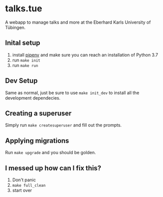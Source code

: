 # talks.tue
A webapp to manage talks and more at the Eberhard Karls University of Tübingen.

## Inital setup
1. install [pipenv](https://pypi.org/project/pipenv/) and make sure you can reach an installation of Python 3.7
2. run `make init`
3. run `make run`

## Dev Setup
Same as normal, just be sure to use `make init_dev` to install all the development dependecies.

## Creating a superuser
Simply run `make createsuperuser` and fill out the prompts.

## Applying migrations
Run `make upgrade` and you should be golden.

## I messed up how can I fix this?
1. Don't panic
2. `make full_clean`
3. start over
